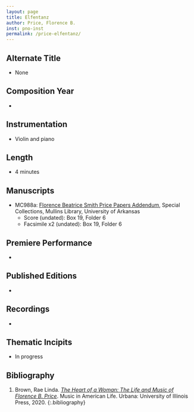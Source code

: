 ```yaml
---
layout: page
title: Elfentanz
author: Price, Florence B.
inst: pno-inst
permalink: /price-elfentanz/
---
```


## Alternate Title
- None

## Composition Year
- 

## Instrumentation
- Violin and piano

## Length
- 4 minutes

## Manuscripts
- MC988a: <a href="https://uark.as.atlas-sys.com/repositories/2/resources/1522" target="_blank">Florence Beatrice Smith Price Papers Addendum</a>, Special Collections, Mullins Library, University of Arkansas
    * Score (undated): Box 19, Folder 6
    * Facsimile x2 (undated): Box 19, Folder 6

## Premiere Performance
- 

## Published Editions
- 

## Recordings
- 

## Thematic Incipits
- In progress

## Bibliography
1. Brown, Rae Linda. <a href="https://www.worldcat.org/title/1122800180" target="_blank">*The Heart of a Woman: The Life and Music of Florence B. Price*</a>. Music in American Life. Urbana: University of Illinois Press, 2020.
{:.bibliography}
